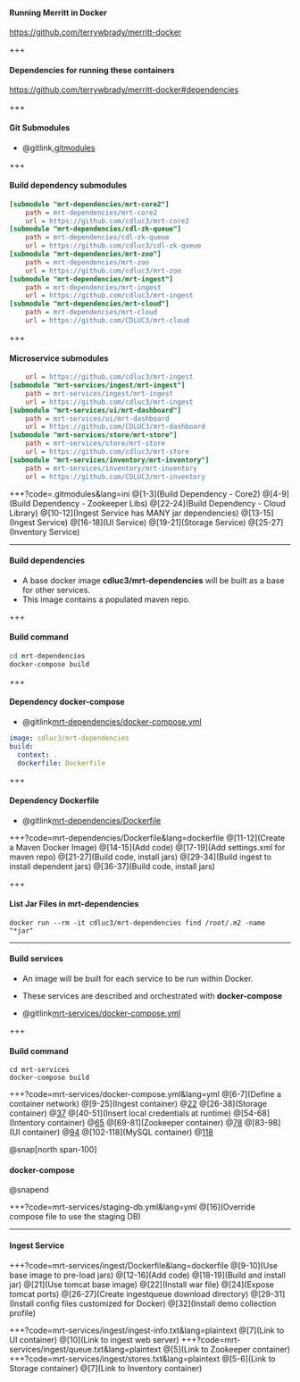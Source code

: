#### Running Merritt in Docker

https://github.com/terrywbrady/merritt-docker

+++

#### Dependencies for running these containers

https://github.com/terrywbrady/merritt-docker#dependencies

+++

#### Git Submodules

- @gitlink[.gitmodules](.gitmodules)

+++
#### Build dependency submodules

```ini
[submodule "mrt-dependencies/mrt-core2"]
	path = mrt-dependencies/mrt-core2
	url = https://github.com/cdluc3/mrt-core2
[submodule "mrt-dependencies/cdl-zk-queue"]
	path = mrt-dependencies/cdl-zk-queue
	url = https://github.com/cdluc3/cdl-zk-queue
[submodule "mrt-dependencies/mrt-zoo"]
	path = mrt-dependencies/mrt-zoo
	url = https://github.com/cdluc3/mrt-zoo
[submodule "mrt-dependencies/mrt-ingest"]
	path = mrt-dependencies/mrt-ingest
	url = https://github.com/cdluc3/mrt-ingest
[submodule "mrt-dependencies/mrt-cloud"]
	path = mrt-dependencies/mrt-cloud
	url = https://github.com/CDLUC3/mrt-cloud
```

+++
#### Microservice submodules

```ini
	url = https://github.com/cdluc3/mrt-ingest
[submodule "mrt-services/ingest/mrt-ingest"]
	path = mrt-services/ingest/mrt-ingest
	url = https://github.com/cdluc3/mrt-ingest
[submodule "mrt-services/ui/mrt-dashboard"]
	path = mrt-services/ui/mrt-dashboard
	url = https://github.com/CDLUC3/mrt-dashboard
[submodule "mrt-services/store/mrt-store"]
	path = mrt-services/store/mrt-store
	url = https://github.com/cdluc3/mrt-store
[submodule "mrt-services/inventory/mrt-inventory"]
	path = mrt-services/inventory/mrt-inventory
	url = https://github.com/CDLUC3/mrt-inventory
```

+++?code=.gitmodules&lang=ini
@[1-3](Build Dependency - Core2)
@[4-9](Build Dependency - Zookeeper Libs)
@[22-24](Build Dependency - Cloud Library)
@[10-12](Ingest Service has MANY jar dependencies)
@[13-15](Ingest Service)
@[16-18](UI Service)
@[19-21](Storage Service)
@[25-27](Inventory Service)

---

#### Build dependencies

- A base docker image **cdluc3/mrt-dependencies** will be built as a base for other services.
- This image contains a populated maven repo.

+++

#### Build command
```bash
cd mrt-dependencies
docker-compose build
```

+++
#### Dependency docker-compose
- @gitlink[mrt-dependencies/docker-compose.yml](mrt-dependencies/docker-compose.yml)

```yaml
image: cdluc3/mrt-dependencies
build:
  context: .
  dockerfile: Dockerfile
```

+++
#### Dependency Dockerfile
- @gitlink[mrt-dependencies/Dockerfile](mrt-dependencies/Dockerfile)


+++?code=mrt-dependencies/Dockerfile&lang=dockerfile
@[11-12](Create a Maven Docker Image)
@[14-15](Add code)
@[17-19](Add settings.xml for maven repo)
@[21-27](Build code, install jars)
@[29-34](Build ingest to install dependent jars)
@[36-37](Build code, install jars)

+++
#### List Jar Files in mrt-dependencies

```
docker run --rm -it cdluc3/mrt-dependencies find /root/.m2 -name "*jar"
```

---

#### Build services

- An image will be built for each service to be run within Docker.
- These services are described and orchestrated with **docker-compose**

- @gitlink[mrt-services/docker-compose.yml](mrt-services/docker-compose.yml)

+++

#### Build command

```
cd mrt-services
docker-compose build
```

+++?code=mrt-services/docker-compose.yml&lang=yml
@[6-7](Define a container network)
@[9-25](Ingest container)
@[22](localhost:8080/ingest)
@[26-38](Storage container)
@[37](localhost:8081/store)
@[40-51](Insert local credentials at runtime)
@[54-68](Intentory container)
@[65](localhost:8082/inventory)
@[69-81](Zookeeper container)
@[78](localhost:2181)
@[83-98](UI container)
@[94](localhost:9292)
@[102-118](MySQL container)
@[118](localhost:3306)

@snap[north span-100]
#### docker-compose
@snapend

+++?code=mrt-services/staging-db.yml&lang=yml
@[16](Override compose file to use the staging DB)

---
#### Ingest Service

+++?code=mrt-services/ingest/Dockerfile&lang=dockerfile
@[9-10](Use base image to pre-load jars)
@[12-16](Add code)
@[18-19](Build and install jar)
@[21](Use tomcat base image)
@[22](Install war file)
@[24](Expose tomcat ports)
@[26-27](Create ingestqueue download directory)
@[29-31](Install config files customized for Docker)
@[32](Install demo collection profile)

+++?code=mrt-services/ingest/ingest-info.txt&lang=plaintext
@[7](Link to UI container)
@[10](Link to ingest web server)
+++?code=mrt-services/ingest/queue.txt&lang=plaintext
@[5](Link to Zookeeper container)
+++?code=mrt-services/ingest/stores.txt&lang=plaintext
@[5-6](Link to Storage container)
@[7](Link to Inventory container)
